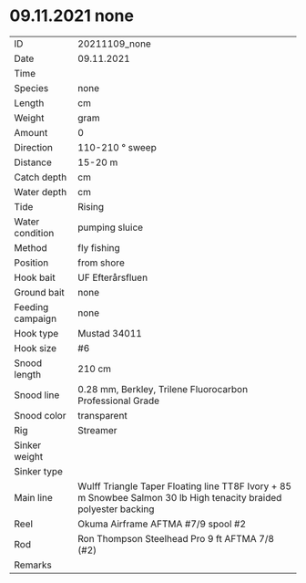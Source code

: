 # 09.11.2021 none

| | |
|---|---|
| ID | 20211109_none |
| Date | 09.11.2021 |
| Time | |
| Species | none |
| Length | cm |
| Weight | gram |
| Amount | 0 |
| Direction | 110-210 ° sweep |
| Distance | 15-20 m |
| Catch depth | cm |
| Water depth | cm |
| Tide | Rising |
| Water condition | pumping sluice |
| Method | fly fishing |
| Position | from shore |
| Hook bait | UF Efterårsfluen |
| Ground bait | none |
| Feeding campaign | none |
| Hook type | Mustad 34011|
| Hook size | #6 |
| Snood length | 210 cm |
| Snood line | 0.28 mm, Berkley, Trilene Fluorocarbon Professional Grade |
| Snood color | transparent |
| Rig | Streamer |
| Sinker weight |  |
| Sinker type |  |
| Main line | Wulff Triangle Taper Floating line TT8F Ivory + 85 m Snowbee Salmon 30 lb High tenacity braided polyester backing |
| Reel | Okuma Airframe AFTMA #7/9 spool #2 |
| Rod | Ron Thompson Steelhead Pro 9 ft AFTMA 7/8 (#2) |
| Remarks |  |
